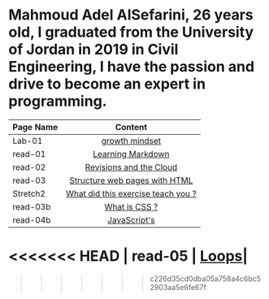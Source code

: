 # Mahmoud Adel AlSefarini, 26 years old, I graduated from the University of Jordan in 2019 in Civil Engineering, I have the passion and drive to become an expert in programming.


| Page Name    |     Content   |
|----------    |:-------------:|
| Lab-01       | [growth mindset](growthmindset.md)              | 
| read-01      | [Learning Markdown](read-01.md)                 |
| read-02      | [Revisions and the Cloud](read-02.md)           |
| read-03      | [Structure web pages with HTML](read-03.md)     |
| Stretch2     | [What did this exercise teach you ?](Stretch2.md)|
| read-03b     | [What is CSS ?](read-03b.md)|
| read-04b     | [JavaScript's](read-04b.md)|
<<<<<<< HEAD
| read-05     | [Loops](read-05.md)|
=======
>>>>>>> c226d35cd0dba05a758a4c6bc52903aa5e6fe67f
